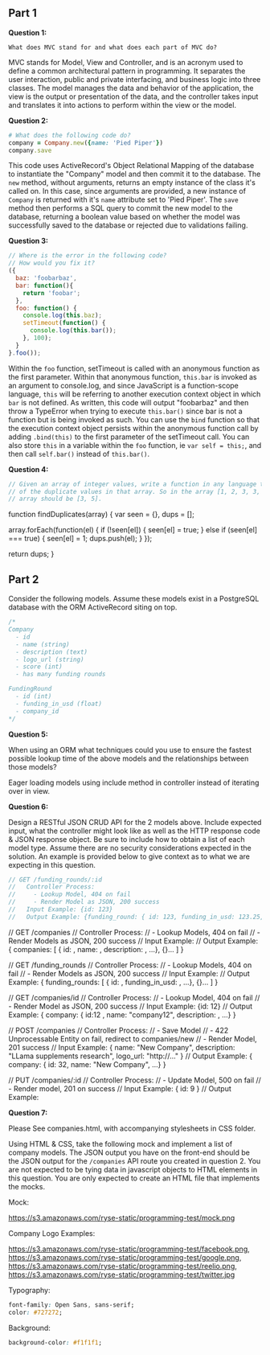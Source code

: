 ## Part 1

**Question 1:**

`What does MVC stand for and what does each part of MVC do?`

MVC stands for Model, View and Controller, and is an acronym used to define a common architectural pattern in programming. It separates the user interaction, public and private interfacing, and business logic into three classes. The model manages the data and behavior of the application, the view is the output or presentation of the data, and the controller takes input and translates it into actions to perform within the view or the model.

**Question 2:**

```ruby
# What does the following code do?
company = Company.new({name: 'Pied Piper'})
company.save
```

This code uses ActiveRecord's Object Relational Mapping of the database to instantiate the "Company" model and then commit it to the database. The `new` method, without arguments, returns an empty instance of the class it's called on. In this case, since arguments are provided, a new instance of `Company` is returned with it's `name` attribute set to 'Pied Piper'. The `save` method then performs a SQL query to commit the new model to the database, returning a boolean value based on whether the model was successfully saved to the database or rejected due to validations failing.

**Question 3:**

```javascript
// Where is the error in the following code?
// How would you fix it?
({
  baz: 'foobarbaz',
  bar: function(){
    return 'foobar';
  },
  foo: function() {
    console.log(this.baz);
    setTimeout(function() {
      console.log(this.bar());
    }, 100);
  }
}.foo());
```

Within the `foo` function, setTimeout is called with an anonymous function as the first parameter. Within that anonymous function, `this.bar` is invoked as an argument to console.log, and since JavaScript is a function-scope language, `this` will be referring to another execution context object in which `bar` is not defined. As written, this code will output "foobarbaz" and then throw a TypeError when trying to execute `this.bar()` since bar is not a function but is being invoked as such.
You can use the `bind` function so that the execution context object persists within the anonymous function call by adding `.bind(this)` to the first parameter of the setTimeout call. You can also store `this` in a variable within the `foo` function, ie `var self = this;`, and then call `self.bar()` instead of `this.bar()`.

**Question 4:**

```javascript
// Given an array of integer values, write a function in any language that returns an array
// of the duplicate values in that array. So in the array [1, 2, 3, 3, 4, 5, 5, 6] the returned
// array should be [3, 5].
```

function findDuplicates(array) {
  var seen = {},
      dups = [];

  array.forEach(function(el) {
    if (!seen[el]) {
      seen[el] = true;
    } else if (seen[el] === true) {
      seen[el] = 1;
      dups.push(el);
    }
  });

  return dups;
}

## Part 2

Consider the following models. Assume these models exist in a PostgreSQL database with the ORM ActiveRecord siting on top.

```javascript
/*
Company
  - id
  - name (string)
  - description (text)
  - logo_url (string)
  - score (int)
  - has many funding rounds

FundingRound
  - id (int)
  - funding_in_usd (float)
  - company_id
*/
```

**Question 5:**

When using an ORM what techniques could you use to ensure the fastest possible lookup time of the above models and the relationships between those models?

Eager loading models using include method in controller instead of iterating over in view.

**Question 6:**

Design a RESTful JSON CRUD API for the 2 models above. Include expected input, what the controller might look like as well as the HTTP response code & JSON response object. Be sure to include how to obtain a list of each model type. Assume there are no security considerations expected in the solution. An example is provided below to give context as to what we are expecting in this question.

```javascript
// GET /funding_rounds/:id
//   Controller Process:
//     - Lookup Model, 404 on fail
//     - Render Model as JSON, 200 success
//   Input Example: {id: 123}
//   Output Example: {funding_round: { id: 123, funding_in_usd: 123.25, company_id: 321 }}
```

// GET /companies
//   Controller Process:
//    - Lookup Models, 404 on fail
//    - Render Models as JSON, 200 success
//   Input Example:
//   Output Example: { companies: [ { id: , name: , description: , ...}, {}... ] }

// GET /funding_rounds
//   Controller Process:
//    - Lookup Models, 404 on fail
//    - Render Models as JSON, 200 success
//   Input Example:
//   Output Example: { funding_rounds: [ { id: , funding_in_usd: ,  ...}, {}... ] }

// GET /companies/id
//   Controller Process:
//    - Lookup Model, 404 on fail
//    - Render Model as JSON, 200 success
//   Input Example: {id: 12}
//   Output Example: { company: { id:12 , name: "company12", description: , ...} }

// POST /companies
//   Controller Process:
//    - Save Model
//      - 422 Unprocessable Entity on fail, redirect to companies/new
//      - Render Model, 201 success
//   Input Example: { name: "New Company", description: "LLama supplements research", logo_url: "http://..." }
//   Output Example: { company: { id: 32, name: "New Company", ...} }

// PUT /companies/:id
//   Controller Process:
//    - Update Model, 500 on fail
//    - Render model, 201 on success
//   Input Example: { id: 9 }
//   Output Example:



**Question 7:**



Please See companies.html, with accompanying stylesheets in CSS folder.

Using HTML & CSS, take the following mock and implement a list of company models. The JSON output you have on the front-end should be the JSON output for the `/companies` API route you created in question 2. You are not expected to be tying data in javascript objects to HTML elements in this question. You are only expected to create an HTML file that implements the mocks.

Mock:

https://s3.amazonaws.com/ryse-static/programming-test/mock.png

Company Logo Examples:

https://s3.amazonaws.com/ryse-static/programming-test/facebook.png,
https://s3.amazonaws.com/ryse-static/programming-test/google.png,
https://s3.amazonaws.com/ryse-static/programming-test/reelio.png,
https://s3.amazonaws.com/ryse-static/programming-test/twitter.jpg

Typography:
```css
font-family: Open Sans, sans-serif;
color: #727272;
```

Background:
```css
background-color: #f1f1f1;
```
